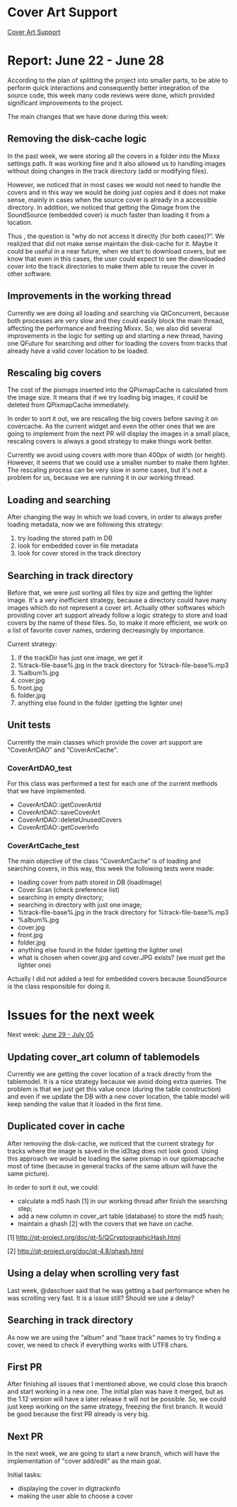 # Cover Art Support

[Cover Art Support](cover_art_support)

# Report: June 22 - June 28

According to the plan of splitting the project into smaller parts, to be
able to perform quick interactions and consequently better integration
of the source code, this week many code reviews were done, which
provided significant improvements to the project.

The main changes that we have done during this week:

## Removing the disk-cache logic

In the past week, we were storing all the covers in a folder into the
Mixxx settings path. It was working fine and it also allowed us to
handling images without doing changes in the track directory (add or
modifying files).

However, we noticed that in most cases we would not need to handle the
covers and in this way we would be doing just copies and it does not
make sense, mainly in cases when the source cover is already in a
accessible directory. In addition, we noticed that getting the Qimage
from the SoundSource (embedded cover) is much faster than loading it
from a location.

Thus , the question is “why do not access it directly (for both
cases)?”. We realized that did not make sense maintain the disk-cache
for it. Maybe it could be useful in a near future, when we start to
download covers, but we know that even in this cases, the user could
expect to see the downloaded cover into the track directories to make
them able to reuse the cover in other software.

## Improvements in the working thread

Currently we are doing all loading and searching via QtConcurrent,
because both processes are very slow and they could easily block the
main thread, affecting the performance and freezing Mixxx. So, we also
did several improvements in the logic for setting up and starting a new
thread, having one QFuture for searching and other for loading the
covers from tracks that already have a valid cover location to be
loaded.

## Rescaling big covers

The cost of the pixmaps inserted into the QPixmapCache is calculated
from the image size. It means that if we try loading big images, it
could be deleted from QPixmapCache immediately.

In order to sort it out, we are rescaling the big covers before saving
it on covercache. As the current widget and even the other ones that we
are going to implement from the next PR will display the images in a
small place, rescaling covers is always a good strategy to make things
work better.

Currently we avoid using covers with more than 400px of width (or
height). However, it seems that we could use a smaller number to make
them lighter. The rescaling process can be very slow in some cases, but
it's not a problem for us, because we are running it in our working
thread.

## Loading and searching

After changing the way in which we load covers, in order to always
prefer loading metadata, now we are following this strategy:

1.  try loading the stored path in DB
2.  look for embedded cover in file metadata
3.  look for cover stored in the track directory

## Searching in track directory

Before that, we were just sorting all files by size and getting the
lighter image. It's a very inefficient strategy, because a directory
could have many images which do not represent a cover art. Actually
other softwares which providing cover art support already follow a logic
strategy to store and load covers by the name of these files. So, to
make it more efficient, we work on a list of favorite cover names,
ordering decreasingly by importance.

Current strategy:

1.  if the trackDir has just one image, we get it
2.  %track-file-base%.jpg in the track directory for
    %track-file-base%.mp3
3.  %album%.jpg
4.  cover.jpg 
5.  front.jpg
6.  folder.jpg
7.  anything else found in the folder (getting the lighter one)

## Unit tests

Currently the main classes which provide the cover art support are
"CoverArtDAO" and "CoverArtCache".

### CoverArtDAO\_test

For this class was performed a test for each one of the current methods
that we have implemented.

  - CoverArtDAO::getCoverArtId
  - CoverArtDAO::saveCoverArt
  - CoverArtDAO::deleteUnusedCovers
  - CoverArtDAO::getCoverInfo

### CoverArtCache\_test

The main objective of the class "CoverArtCache" is of loading and
searching covers, in this way, this week the following tests were made:

  - loading cover from path stored in DB (loadImage)
  - Cover Scan (check preference list)
  - searching in empty directory;
  - searching in directory with just one image;
  - %track-file-base%.jpg in the track directory for
    %track-file-base%.mp3
  - %album%.jpg
  - cover.jpg
  - front.jpg
  - folder.jpg
  - anything else found in the folder (getting the lighter one)
  - what is chosen when cover.jpg and cover.JPG exists? (we must get the
    lighter one)

Actually I did not added a test for embedded covers because SoundSource
is the class responsible for doing it.

# Issues for the next week

Next week: [June 29 - July 05](cover_art_support_r2)

## Updating cover\_art column of tablemodels

Currently we are getting the cover location of a track directly from the
tablemodel. It is a nice strategy because we avoid doing extra queries.
The problem is that we just get this value once (during the table
construction) and even if we update the DB with a new cover location,
the table model will keep sending the value that it loaded in the first
time.

## Duplicated cover in cache

After removing the disk-cache, we noticed that the current strategy for
tracks where the image is saved in the id3tag does not look good. Using
this approach we would be loading the same pixmap in our qpixmapcache
most of time (because in general tracks of the same album will have the
same picture).

In order to sort it out, we could:

  - calculate a md5 hash \[1\] in our working thread after finish the
    searching step;
  - add a new column in cover\_art table (database) to store the md5
    hash;
  - maintain a qhash \[2\] with the covers that we have on cache.

\[1\] <http://qt-project.org/doc/qt-5/QCryptographicHash.html>

\[2\] <http://qt-project.org/doc/qt-4.8/qhash.html>

## Using a delay when scrolling very fast

Last week, @daschuer said that he was getting a bad performance when he
was scrolling very fast. It is a issue still? Should we use a delay?

## Searching in track directory

As now we are using the "album" and "base track" names to try finding a
cover, we need to check if everything works with UTF8 chars.

## First PR

After finishing all issues that I mentioned above, we could close this
branch and start working in a new one. The initial plan was have it
merged, but as the 1.12 version will have a later release it will not be
possible. So, we could just keep working on the same strategy, freezing
the first branch. It would be good because the first PR already is very
big.

## Next PR

In the next week, we are going to start a new branch, which will have
the implementation of "cover add/edit" as the main goal.

Initial tasks:

  - displaying the cover in dlgtrackinfo
  - making the user able to choose a cover
